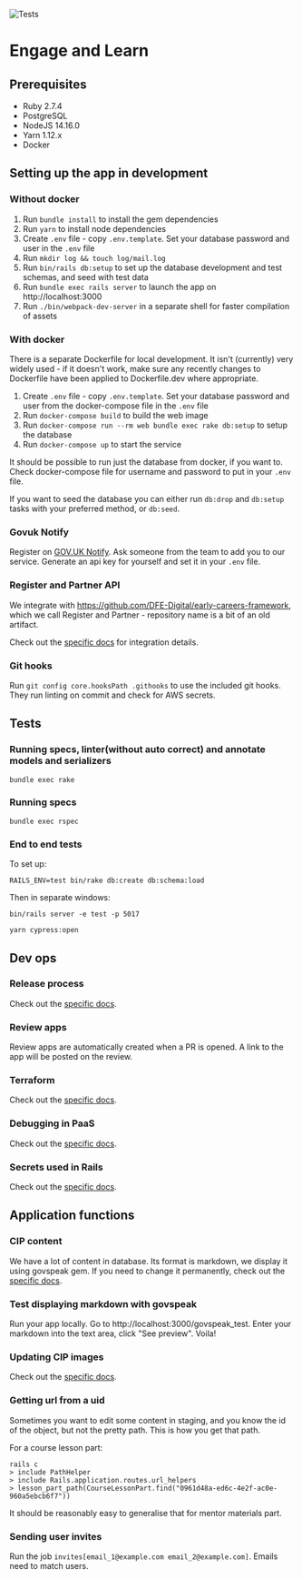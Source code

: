 ![Tests](https://github.com/DFE-Digital/ecf-engage-and-learn/workflows/Test/badge.svg)

# Engage and Learn

## Prerequisites

- Ruby 2.7.4
- PostgreSQL
- NodeJS 14.16.0
- Yarn 1.12.x
- Docker

## Setting up the app in development

### Without docker

1. Run `bundle install` to install the gem dependencies
2. Run `yarn` to install node dependencies
3. Create `.env` file - copy `.env.template`. Set your database password and user in the `.env` file
4. Run `mkdir log && touch log/mail.log`
5. Run `bin/rails db:setup` to set up the database development and test schemas, and seed with test data
6. Run `bundle exec rails server` to launch the app on http://localhost:3000
7. Run `./bin/webpack-dev-server` in a separate shell for faster compilation of assets

### With docker

There is a separate Dockerfile for local development. It isn't (currently) very
widely used - if it doesn't work, make sure any recently changes to Dockerfile
have been applied to Dockerfile.dev where appropriate.

1. Create `.env` file - copy `.env.template`. Set your database password and user from the docker-compose file in the `.env` file
2. Run `docker-compose build` to build the web image
3. Run `docker-compose run --rm web bundle exec rake db:setup` to setup the database
4. Run `docker-compose up` to start the service

It should be possible to run just the database from docker, if you want to.
Check docker-compose file for username and password to put in your `.env` file.

If you want to seed the database you can either run `db:drop` and `db:setup` tasks with your preferred method,
or `db:seed`.

### Govuk Notify

Register on [GOV.UK Notify](https://www.notifications.service.gov.uk). 
Ask someone from the team to add you to our service.
Generate an api key for yourself and set it in your `.env` file.

### Register and Partner API

We integrate with https://github.com/DFE-Digital/early-careers-framework, which we call Register and Partner - repository name is a bit of an old artifact.

Check out the [specific docs](/documentation/register_and_partner_api_setup.md) for integration details.

### Git hooks

Run `git config core.hooksPath .githooks` to use the included git hooks. They run linting on commit and check for AWS secrets.

## Tests

### Running specs, linter(without auto correct) and annotate models and serializers

```
bundle exec rake
```

### Running specs

```
bundle exec rspec
```

### End to end tests

To set up:

```
RAILS_ENV=test bin/rake db:create db:schema:load
```

Then in separate windows:

```
bin/rails server -e test -p 5017
```

```
yarn cypress:open
```


## Dev ops

### Release process

Check out the [specific docs](/documentation/.md).

### Review apps

Review apps are automatically created when a PR is opened. A link to the app will be posted on the review.

### Terraform

Check out the [specific docs](/documentation/terraform.md).

### Debugging in PaaS

Check out the [specific docs](/documentation/debugging_in_govpaas.md).

### Secrets used in Rails

Check out the [specific docs](/documentation/credentials.md).

## Application functions

### CIP content

We have a lot of content in database. Its format is markdown, we display it using govspeak gem. 
If you need to change it permanently, check out the [specific docs](/documentation/release_process.md).

### Test displaying markdown with govspeak

Run your app locally. Go to http://localhost:3000/govspeak_test. Enter your markdown into the text area,
click "See preview". Voila!

### Updating CIP images

Check out the [specific docs](/documentation/updating_images_in_cip_content.md).

### Getting url from a uid
Sometimes you want to edit some content in staging, and you know the id of the object, but not the pretty path. This is how you get that path.

For a course lesson part:

```
rails c
> include PathHelper
> include Rails.application.routes.url_helpers
> lesson_part_path(CourseLessonPart.find("0961d48a-ed6c-4e2f-ac0e-960a5ebcb6f7"))
```

It should be reasonably easy to generalise that for mentor materials part.

### Sending user invites

Run the job `invites[email_1@example.com email_2@example.com]`. Emails need to match users. 
